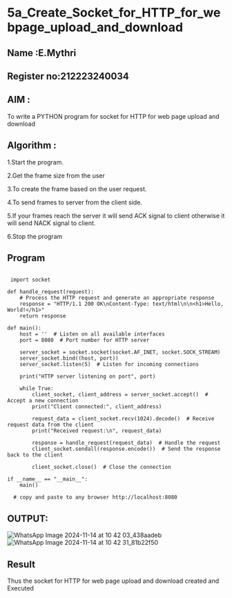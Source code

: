 # 5a_Create_Socket_for_HTTP_for_webpage_upload_and_download
## Name :E.Mythri
## Register no:212223240034
## AIM :
To write a PYTHON program for socket for HTTP for web page upload and download
## Algorithm :

1.Start the program.

2.Get the frame size from the user

3.To create the frame based on the user request.

4.To send frames to server from the client side.

5.If your frames reach the server it will send ACK signal to client otherwise it will send NACK signal to client.

6.Stop the program


## Program 
```

 import socket

def handle_request(request):
    # Process the HTTP request and generate an appropriate response
    response = "HTTP/1.1 200 OK\nContent-Type: text/html\n\n<h1>Hello, World!</h1>"
    return response

def main():
    host = ''  # Listen on all available interfaces
    port = 8080  # Port number for HTTP server

    server_socket = socket.socket(socket.AF_INET, socket.SOCK_STREAM)
    server_socket.bind((host, port))
    server_socket.listen(5)  # Listen for incoming connections

    print("HTTP server listening on port", port)

    while True:
        client_socket, client_address = server_socket.accept()  # Accept a new connection
        print("Client connected:", client_address)

        request_data = client_socket.recv(1024).decode()  # Receive request data from the client
        print("Received request:\n", request_data)

        response = handle_request(request_data)  # Handle the request
        client_socket.sendall(response.encode())  # Send the response back to the client

        client_socket.close()  # Close the connection

if __name__ == "__main__":
    main()

  # copy and paste to any browser http://localhost:8080
```
## OUTPUT:
![WhatsApp Image 2024-11-14 at 10 42 03_438aadeb](https://github.com/user-attachments/assets/3e63cd71-997d-4f15-87bd-bf792368022d)
![WhatsApp Image 2024-11-14 at 10 42 31_81b22f50](https://github.com/user-attachments/assets/029520ab-10a2-4c3d-92f4-60f27be48729)

## Result
Thus the socket for HTTP for web page upload and download created and Executed

